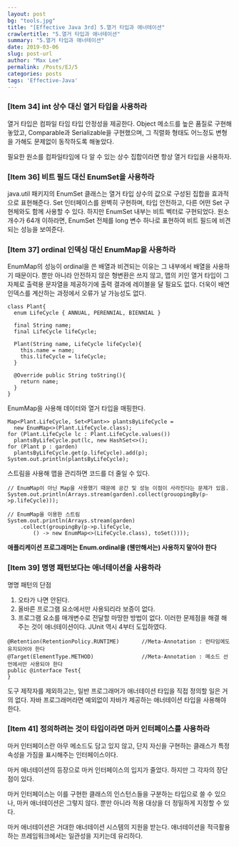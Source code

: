 ```yaml
---
layout: post
bg: "tools.jpg"
title: "[Effective Java 3rd] 5.열거 타입과 애너테이션"
crawlertitle: "5.열거 타입과 애너테이션"
summary: "5.열거 타입과 애너테이션"
date: 2019-03-06
slug: post-url
author: "Max Lee"
permalink: /Posts/EJ/5
categories: posts
tags: 'Effective-Java'
---
```


### \[Item 34] int 상수 대신 열거 타입을 사용하라

열거 타입은 컴파일 타임 타입 안정성을 제공한다. 
Object 메소드를 높은 품질로 구현해놓았고, Comparable과 Serializable을 구현했으며, 그 직렬화 형태도 어느정도 변형을 가해도 문제없이 동작하도록 해놓았다.

필요한 원소를 컴파일타임에 다 알 수 있는 상수 집합이라면 항상 열거 타입을 사용하자.

### \[Item 36] 비트 필드 대신 EnumSet을 사용하라

java.util 패키지의 EnumSet 클래스는 열거 타입 상수의 값으로 구성된 집합을 효과적으로 표현해준다. 
Set 인터페이스를 완벽히 구현하며, 타입 안전하고, 다른 어떤 Set 구현체와도 함께 사용할 수 있다. 
하지만 EnumSet 내부는 비트 벡터로 구현되었다. 원소개수가 64개 이하라면, EnumSet 전체를 long 변수 하나로 표현하여 비트 필드에 비견되는 성능을 보여준다.

### \[Item 37] ordinal 인덱싱 대신 EnumMap을 사용하라

EnumMap의 성능이 ordinal을 쓴 배열과 비견되는 이유는 그 내부에서 배열을 사용하기 때문이다.
뿐만 아니라 안전하지 않은 형변환은 쓰지 않고, 맵의 키인 열거 타입이 그 자체로 출력용 문자열을 제공하기에 출력 결과에 레이블을 달 필요도 없다.
더욱이 배연 인덱스를 계산하는 과정에서 오류가 날 가능성도 없다.

```
class Plant{
  enum LifeCycle { ANNUAL, PERENNIAL, BIENNIAL }
  
  final String name;
  final LifeCycle lifeCycle;
  
  Plant(String name, LifeCycle lifeCycle){
    this.name = name;
    this.lifeCycle = lifeCycle;
  }
  
  @Override public String toString(){
    return name;
  }
}
```

EnumMap을 사용해 데이터와 열거 타입을 매핑한다.
```
Map<Plant.LifeCycle, Set<Plant>> plantsByLifeCycle = 
  new EnumMap<>(Plant.LifeCycle.class);
for (Plant.LifeCycle lc : Plant.LifeCycle.values())
  plantsByLifeCycle.put(lc, new HashSet<>();
for (Plant p : garden)
  plantsByLifeCycle.get(p.lifeCycle).add(p);
System.out.println(plantsByLifeCycle);
```

스트림을 사용해 맵을 관리하면 코드를 더 줄일 수 있다. 
```
// EnumMap이 아닌 Map을 사용했기 때문에 공간 및 성능 이점이 사라진다는 문제가 있음.
System.out.println(Arrays.stream(garden).collect(grouopingBy(p->p.lifeCycle)));

// EnumMap을 이용한 스트림
System.out.println(Arrays.stream(garden)
    .collect(groupingBy(p->p.lifeCycle,
        () -> new EnumMap<>(LifeCycle.class), toSet())));
```

**애플리케이션 프로그래머는 Enum.ordinal을 (웬만해서는) 사용하지 말아야 한다**
            
### \[Item 39] 명명 패턴보다는 애너테이션을 사용하라

명명 패턴의 단점 
1) 오타가 나면 안된다.
2) 올바른 프로그램 요소에서만 사용되리라 보증이 없다.
3) 프로그램 요소를 매개변수로 전달할 마땅한 방법이 없다.
이러한 문제점을 해결 해주는 것이 애너테이션이다. JUnit 역시 4부터 도입하였다.

```
@Retention(RetentionPolicy.RUNTIME)       //Meta-Annotation : 런타임에도 유지되어야 한다
@Target(ElementType.METHOD)               //Meta-Annotation : 메소드 선언에서만 사용되야 한다
public @interface Test{
}
```

도구 제작자를 제외하고는, 일반 프로그래머가 애너테이션 타입을 직접 정의할 일은 거의 없다. 
자바 프로그래머라면 예외없이 자바가 제공하는 애너테이션 타입을 사용해야 한다.

### \[Item 41] 정의하려는 것이 타입이라면 마커 인터페이스를 사용하라

마커 인터페이스란 아무 메소드도 담고 있지 않고, 단지 자신을 구현하는 클래스가 특정 속성을 가짐을 표시해주는 인터페이스이다.

마커 애너테이션의 등장으로 마커 인터페이스의 입지가 줄었다. 하지만 그 각자의 장단점이 있다.

마커 인터페이스는 이를 구현한 클래스의 인스턴스들을 구분하는 타입으로 쓸 수 있으나, 마커 애너테이션은 그렇지 않다.
뿐만 아니라 적용 대상을 더 정밀하게 지정할 수 있다. 

마커 애너테이션은 거대한 애너테이션 시스템의 지원을 받는다. 애너테이션을 적극활용하는 프레임워크에서는 일관성을 지키는데 유리하다.
            
